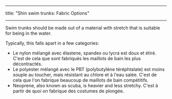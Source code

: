 - - -
title: "Shin swim trunks: Fabric Options"
- - -

Swim trunks should be made out of a material with stretch that is suitable for being in the water.

Typically, this falls apart in a few categories:

- Le nylon mélangé avec élastene, spandex ou lycra est doux et étiré. C'est de cela que sont fabriqués les maillots de bain les plus décontractés.
- Le polyester mélangé avec le PBT (polybutylène téréphtalate) est moins souple au toucher, mais résistant au chlore et à l'eau salée. C'est de cela que l'on fabrique beaucoup de maillots de bain compétitifs.
- Neoprene, also known as scuba, is heavier and less stretchy. C'est à partir de quoi on fabrique des costumes de plongée.
